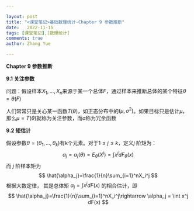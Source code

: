 ```yaml
---

layout: post
title: "<课堂笔记>基础数理统计-Chapter 9 参数推断"
date:   2022-11-15
tags: [课堂笔记],[数理统计]
comments: true
author: Zhang Yue

---
```


**Chapter 9 参数推断**

**9.1 关注参数**

问题：假设样本$X_1,...,X_n$来源于某一个总体$F$，通过样本来推断总体的某个特征$\theta=\theta(F)$

人们常常只是关心某一函数$T(\theta)$，如正态分布中的$(\mu,\sigma^2)$。如果目标只是估计$\mu$，那么$\mu=T(\theta)$就称为关注参数，而$\sigma$称为冗余函数

**9.2 矩估计**

假设参数$\theta=(\theta_1,...,\theta_k)$有k个元素。对于$1\leq j \leq k$，定义$j$ 阶矩为：
$$
\alpha_j = \alpha_j(\theta)=E_{\theta}(X^j)=\int x^jdF_{\theta}(x)
$$
而 $j$ 阶样本矩为
$$
\hat{\alpha_j}=\frac{1}{n}\sum_{i=1}^nX_i^j
$$
根据大数定律， 其是总体矩 $\alpha_j = \int x^j dF(x)$ 的相合估计，即
$$
\hat{\alpha_j}=\frac{1}{n}\sum_{i=1}^nX_i^j\rightarrow \alpha_j = \int x^j dF(x)
$$

